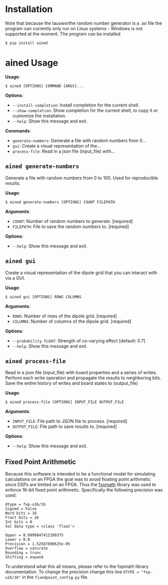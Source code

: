 # Installation
Note that because the tausworthe random number generator is a .so file the
program can currently only run on Linux systems - Windows is not supported
at the moment. The program can be installed 

```console
$ pip install ained
```

# ained Usage

**Usage**:

```console
$ ained [OPTIONS] COMMAND [ARGS]...
```

**Options**:

* `--install-completion`: Install completion for the current shell.
* `--show-completion`: Show completion for the current shell, to copy it or customize the installation.
* `--help`: Show this message and exit.

**Commands**:

* `generate-numbers`: Generate a file with random numbers from 0...
* `gui`: Create a visual representation of the...
* `process-file`: Read in a json file (input_file) with...

## `ained generate-numbers`

Generate a file with random numbers from 0 to 100. Used for reproducible results.

**Usage**:

```console
$ ained generate-numbers [OPTIONS] COUNT FILEPATH
```

**Arguments**:

* `COUNT`: Number of random numbers to generate.  [required]
* `FILEPATH`: File to save the random numbers to.  [required]

**Options**:

* `--help`: Show this message and exit.

## `ained gui`

Create a visual representation of the dipole grid that you can interact with via a GUI.

**Usage**:

```console
$ ained gui [OPTIONS] ROWS COLUMNS
```

**Arguments**:

* `ROWS`: Number of rows of the dipole grid.  [required]
* `COLUMNS`: Number of columns of the dipole grid.  [required]

**Options**:

* `--probability FLOAT`: Strength of co-varying effect  [default: 0.7]
* `--help`: Show this message and exit.

## `ained process-file`

Read in a json file (input_file) with board properties and a series of writes. Perform each write operation
and propagate the results to neighboring bits. Save the entire history of writes and board states to (output_file)

**Usage**:

```console
$ ained process-file [OPTIONS] INPUT_FILE OUTPUT_FILE
```

**Arguments**:

* `INPUT_FILE`: File path to JSON file to process.  [required]
* `OUTPUT_FILE`: File path to save results to.  [required]

**Options**:

* `--help`: Show this message and exit.


## Fixed Point Arithmetic ##

Because this software is intended to be a functional model for simulating calculations
on an FPGA the goal was to avoid floating point arithmetic since DSPs are limited on
an FPGA. Thus the [fxpmath](https://github.com/francof2a/fxpmath)  library was used to
enforce 16-bit fixed point arithmetic. Specifically the following precision was used:

```
dtype = fxp-u16/16
Signed = False
Word bits = 16
Fract bits = 16
Int bits = 0
Val data type = <class 'float'>

Upper = 0.9999847412109375
Lower = 0.0
Precision = 1.52587890625e-05
Overflow = saturate
Rounding = trunc
Shifting = expand
```

To understand what this all means, please refer to the fxpmath library documentation.
To change the precision change this line
`DTYPE = "fxp-u16/16"` in the `fixedpoint_config.py` file.
